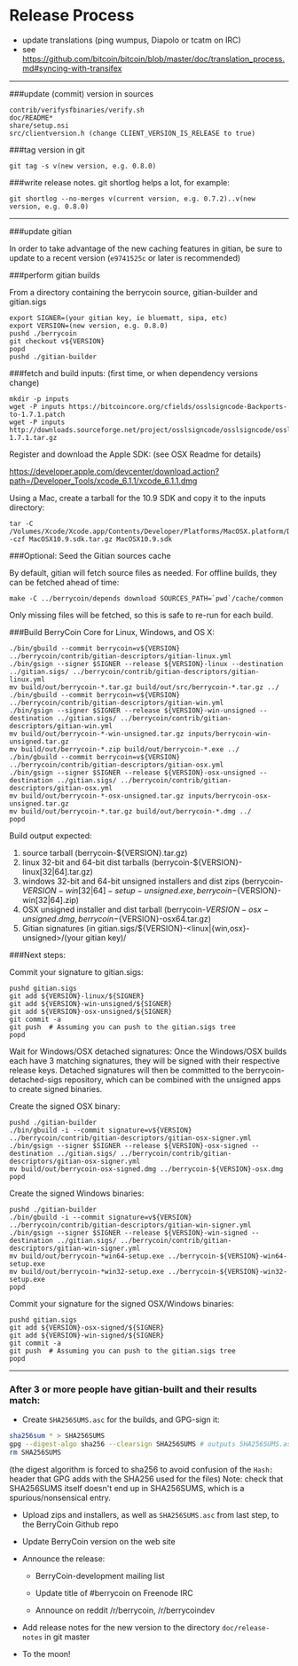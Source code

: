 Release Process
====================

* update translations (ping wumpus, Diapolo or tcatm on IRC)
* see https://github.com/bitcoin/bitcoin/blob/master/doc/translation_process.md#syncing-with-transifex

* * *

###update (commit) version in sources

	contrib/verifysfbinaries/verify.sh
	doc/README*
	share/setup.nsi
	src/clientversion.h (change CLIENT_VERSION_IS_RELEASE to true)

###tag version in git

	git tag -s v(new version, e.g. 0.8.0)

###write release notes. git shortlog helps a lot, for example:

	git shortlog --no-merges v(current version, e.g. 0.7.2)..v(new version, e.g. 0.8.0)

* * *

###update gitian

 In order to take advantage of the new caching features in gitian, be sure to update to a recent version (`e9741525c` or later is recommended)

###perform gitian builds

 From a directory containing the berrycoin source, gitian-builder and gitian.sigs
  
	export SIGNER=(your gitian key, ie bluematt, sipa, etc)
	export VERSION=(new version, e.g. 0.8.0)
	pushd ./berrycoin
	git checkout v${VERSION}
	popd
	pushd ./gitian-builder

###fetch and build inputs: (first time, or when dependency versions change)
 
	mkdir -p inputs
	wget -P inputs https://bitcoincore.org/cfields/osslsigncode-Backports-to-1.7.1.patch
	wget -P inputs http://downloads.sourceforge.net/project/osslsigncode/osslsigncode/osslsigncode-1.7.1.tar.gz

 Register and download the Apple SDK: (see OSX Readme for details)
 
 https://developer.apple.com/devcenter/download.action?path=/Developer_Tools/xcode_6.1.1/xcode_6.1.1.dmg
 
 Using a Mac, create a tarball for the 10.9 SDK and copy it to the inputs directory:
 
	tar -C /Volumes/Xcode/Xcode.app/Contents/Developer/Platforms/MacOSX.platform/Developer/SDKs/ -czf MacOSX10.9.sdk.tar.gz MacOSX10.9.sdk

###Optional: Seed the Gitian sources cache

  By default, gitian will fetch source files as needed. For offline builds, they can be fetched ahead of time:

	make -C ../berrycoin/depends download SOURCES_PATH=`pwd`/cache/common

  Only missing files will be fetched, so this is safe to re-run for each build.

###Build BerryCoin Core for Linux, Windows, and OS X:
  
	./bin/gbuild --commit berrycoin=v${VERSION} ../berrycoin/contrib/gitian-descriptors/gitian-linux.yml
	./bin/gsign --signer $SIGNER --release ${VERSION}-linux --destination ../gitian.sigs/ ../berrycoin/contrib/gitian-descriptors/gitian-linux.yml
	mv build/out/berrycoin-*.tar.gz build/out/src/berrycoin-*.tar.gz ../
	./bin/gbuild --commit berrycoin=v${VERSION} ../berrycoin/contrib/gitian-descriptors/gitian-win.yml
	./bin/gsign --signer $SIGNER --release ${VERSION}-win-unsigned --destination ../gitian.sigs/ ../berrycoin/contrib/gitian-descriptors/gitian-win.yml
	mv build/out/berrycoin-*-win-unsigned.tar.gz inputs/berrycoin-win-unsigned.tar.gz
	mv build/out/berrycoin-*.zip build/out/berrycoin-*.exe ../
	./bin/gbuild --commit berrycoin=v${VERSION} ../berrycoin/contrib/gitian-descriptors/gitian-osx.yml
	./bin/gsign --signer $SIGNER --release ${VERSION}-osx-unsigned --destination ../gitian.sigs/ ../berrycoin/contrib/gitian-descriptors/gitian-osx.yml
	mv build/out/berrycoin-*-osx-unsigned.tar.gz inputs/berrycoin-osx-unsigned.tar.gz
	mv build/out/berrycoin-*.tar.gz build/out/berrycoin-*.dmg ../
	popd
  Build output expected:

  1. source tarball (berrycoin-${VERSION}.tar.gz)
  2. linux 32-bit and 64-bit dist tarballs (berrycoin-${VERSION}-linux[32|64].tar.gz)
  3. windows 32-bit and 64-bit unsigned installers and dist zips (berrycoin-${VERSION}-win[32|64]-setup-unsigned.exe, berrycoin-${VERSION}-win[32|64].zip)
  4. OSX unsigned installer and dist tarball (berrycoin-${VERSION}-osx-unsigned.dmg, berrycoin-${VERSION}-osx64.tar.gz)
  5. Gitian signatures (in gitian.sigs/${VERSION}-<linux|{win,osx}-unsigned>/(your gitian key)/

###Next steps:

Commit your signature to gitian.sigs:

	pushd gitian.sigs
	git add ${VERSION}-linux/${SIGNER}
	git add ${VERSION}-win-unsigned/${SIGNER}
	git add ${VERSION}-osx-unsigned/${SIGNER}
	git commit -a
	git push  # Assuming you can push to the gitian.sigs tree
	popd

  Wait for Windows/OSX detached signatures:
	Once the Windows/OSX builds each have 3 matching signatures, they will be signed with their respective release keys.
	Detached signatures will then be committed to the berrycoin-detached-sigs repository, which can be combined with the unsigned apps to create signed binaries.

  Create the signed OSX binary:

	pushd ./gitian-builder
	./bin/gbuild -i --commit signature=v${VERSION} ../berrycoin/contrib/gitian-descriptors/gitian-osx-signer.yml
	./bin/gsign --signer $SIGNER --release ${VERSION}-osx-signed --destination ../gitian.sigs/ ../berrycoin/contrib/gitian-descriptors/gitian-osx-signer.yml
	mv build/out/berrycoin-osx-signed.dmg ../berrycoin-${VERSION}-osx.dmg
	popd

  Create the signed Windows binaries:

	pushd ./gitian-builder
	./bin/gbuild -i --commit signature=v${VERSION} ../berrycoin/contrib/gitian-descriptors/gitian-win-signer.yml
	./bin/gsign --signer $SIGNER --release ${VERSION}-win-signed --destination ../gitian.sigs/ ../berrycoin/contrib/gitian-descriptors/gitian-win-signer.yml
	mv build/out/berrycoin-*win64-setup.exe ../berrycoin-${VERSION}-win64-setup.exe
	mv build/out/berrycoin-*win32-setup.exe ../berrycoin-${VERSION}-win32-setup.exe
	popd

Commit your signature for the signed OSX/Windows binaries:

	pushd gitian.sigs
	git add ${VERSION}-osx-signed/${SIGNER}
	git add ${VERSION}-win-signed/${SIGNER}
	git commit -a
	git push  # Assuming you can push to the gitian.sigs tree
	popd

-------------------------------------------------------------------------

### After 3 or more people have gitian-built and their results match:

- Create `SHA256SUMS.asc` for the builds, and GPG-sign it:
```bash
sha256sum * > SHA256SUMS
gpg --digest-algo sha256 --clearsign SHA256SUMS # outputs SHA256SUMS.asc
rm SHA256SUMS
```
(the digest algorithm is forced to sha256 to avoid confusion of the `Hash:` header that GPG adds with the SHA256 used for the files)
Note: check that SHA256SUMS itself doesn't end up in SHA256SUMS, which is a spurious/nonsensical entry.

- Upload zips and installers, as well as `SHA256SUMS.asc` from last step, to the BerryCoin Github repo

- Update BerryCoin version on the web site

- Announce the release:

  - BerryCoin-development mailing list

  - Update title of #berrycoin on Freenode IRC

  - Announce on reddit /r/berrycoin, /r/berrycoindev

- Add release notes for the new version to the directory `doc/release-notes` in git master

- To the moon!
